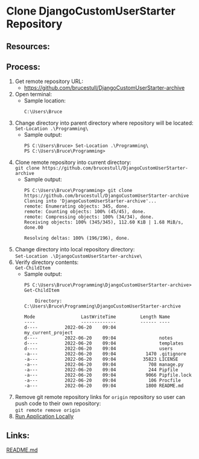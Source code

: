 # Clone DjangoCustomUserStarter Repository

## Resources:

## Process:
1. Get remote repository URL:
    * https://github.com/brucestull/DjangoCustomUserStarter-archive
1. Open terminal:
    * Sample location:
        ```
        C:\Users\Bruce
        ```
1. Change directory into parent directory where repository will be located:  
`Set-Location .\Programming\`
    * Sample output:
        ```
        PS C:\Users\Bruce> Set-Location .\Programming\
        PS C:\Users\Bruce\Programming>
        ```
1. Clone remote repository into current directory:  
`git clone https://github.com/brucestull/DjangoCustomUserStarter-archive`
    * Sample output:
        ```
        PS C:\Users\Bruce\Programming> git clone https://github.com/brucestull/DjangoCustomUserStarter-archive
        Cloning into 'DjangoCustomUserStarter-archive'...
        remote: Enumerating objects: 345, done.
        remote: Counting objects: 100% (45/45), done.
        remote: Compressing objects: 100% (34/34), done.
        Receiving objects: 100% (345/345), 112.60 KiB | 1.68 MiB/s, done.00

        Resolving deltas: 100% (196/196), done.
        ```
1. Change directory into local repository directory:  
`Set-Location .\DjangoCustomUserStarter-archive\`
1. Verify directory contents:  
`Get-ChildItem`
    * Sample output:
        ```
        PS C:\Users\Bruce\Programming\DjangoCustomUserStarter-archive> Get-ChildItem

            Directory: C:\Users\Bruce\Programming\DjangoCustomUserStarter-archive

        Mode                 LastWriteTime         Length Name
        ----                 -------------         ------ ----
        d----          2022-06-20    09:04                my_current_project
        d----          2022-06-20    09:04                notes
        d----          2022-06-20    09:04                templates
        d----          2022-06-20    09:04                users
        -a---          2022-06-20    09:04           1470 .gitignore
        -a---          2022-06-20    09:04          35823 LICENSE
        -a---          2022-06-20    09:04            708 manage.py
        -a---          2022-06-20    09:04            244 Pipfile
        -a---          2022-06-20    09:04           9066 Pipfile.lock
        -a---          2022-06-20    09:04            106 Procfile
        -a---          2022-06-20    09:04           1800 README.md
        ```
1. Remove git remote repository links for `origin` repository so user can push code to their own repository:  
`git remote remove origin`
1. [Run Application Locally](run_application_locally.md)


## Links:
[README.md](../README.md)
